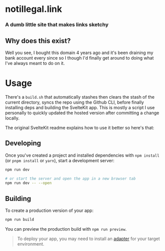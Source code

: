 # notillegal.link
### A dumb little site that makes links sketchy

## Why does this exist?

Well you see, I bought this domain 4 years ago and it's been draining my bank account every since so I though
I'd finally get around to doing what I've always meant to do on it.

# Usage

There's a `build.sh` that automatically stashes then clears the stash of the current directory,
syncs the repo using the Github CLI, before finally installing deps and building the SvelteKit app.
This is mostly a script I use personally to quickly updated the hosted version after committing a
change locally.

The original SvelteKit readme explains how to use it better so here's that:

## Developing

Once you've created a project and installed dependencies with `npm install` (or `pnpm install` or `yarn`), start a development server:

```bash
npm run dev

# or start the server and open the app in a new browser tab
npm run dev -- --open
```

## Building

To create a production version of your app:

```bash
npm run build
```

You can preview the production build with `npm run preview`.

> To deploy your app, you may need to install an [adapter](https://kit.svelte.dev/docs/adapters) for your target environment.